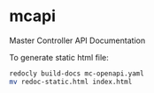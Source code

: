 # mcapi
Master Controller API Documentation

To generate static html file:
```bash
redocly build-docs mc-openapi.yaml
mv redoc-static.html index.html
```
